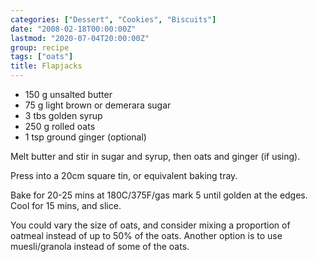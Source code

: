 ```yaml
---
categories: ["Dessert", "Cookies", "Biscuits"]
date: "2008-02-18T00:00:00Z"
lastmod: "2020-07-04T20:00:00Z"
group: recipe
tags: ["oats"]
title: Flapjacks
---
```


- 150 g unsalted butter
- 75 g light brown or demerara sugar
- 3 tbs golden syrup
- 250 g rolled oats
- 1 tsp ground ginger (optional)

Melt butter and stir in sugar and syrup, then oats and ginger (if using).

Press into a 20cm square tin, or equivalent baking tray.

Bake for 20-25 mins at 180C/375F/gas mark 5 until golden at the edges.
Cool for 15 mins, and slice.

You could vary the size of oats, and consider mixing a proportion of
oatmeal instead of up to 50% of the oats. Another option is to use
muesli/granola instead of some of the oats.
